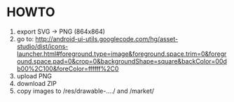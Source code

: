 HOWTO
=====
1. export SVG -> PNG (864x864)
2. go to: http://android-ui-utils.googlecode.com/hg/asset-studio/dist/icons-launcher.html#foreground.type=image&foreground.space.trim=0&foreground.space.pad=0&crop=0&backgroundShape=square&backColor=00db00%2C100&foreColor=ffffff%2C0
3. upload PNG
4. download ZIP
5. copy images to /res/drawable-..../ and /market/

